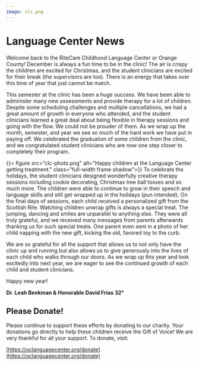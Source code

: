 ```yaml
---
image: clc.png
---
```


# Language Center News

Welcome back to the RiteCare Childhood Language Center or Orange County! December is always a fun time to be in the clinic! The air is crispy the children are excited for Christmas, and the student clinicians are excited for their break (the supervisors are too). There is an energy that takes over this time of year that just cannot be match. 

This semester at the clinic has been a huge success. We have been able to administer many new assessments and provide therapy for a lot of children. Despite some scheduling challenges and multiple cancellations, we had a great amount of growth in everyone who attended, and the student clinicians learned a great deal about being flexible in therapy sessions and going with the flow. We could not be prouder of them. As we wrap up the month, semester, and year we see so much of the hard work we have put in paying off. We celebrated the graduation of some children from the clinic, and we congratulated student clinicians who are now one step closer to completely their program. 

{{< figure src="clc-photo.png" alt="Happy children at the Language Center getting treatment." class="full-width frame shadow">}}
To celebrate the holidays, the student clinicians designed wonderfully creative therapy sessions including cookie decorating, Christmas tree ball tosses and so much more. The children were able to continue to grow in their speech and language skills and still get wrapped up in the holidays (pun intended). On the final days of sessions, each child received a personalized gift from the Scottish Rite. Watching children unwrap gifts is always a special treat. The jumping, dancing and smiles are unparallel to anything else. They were all truly grateful, and we received many messages from parents afterwards thanking us for such special treats. One parent even sent in a photo of her child napping with the new gift, kicking the old, favored toy to the curb. 

We are so grateful for all the support that allows us to not only have the clinic up and running but also allows us to give generously into the lives of each child who walks through our doors. As we wrap up this year and look excitedly into next year, we are eager to see the continued growth of each child and student clinicians. 

Happy new year! 

**Dr. Leah Beekman & Honorable David Frias 32°**
 
## Please Donate!

Please continue to support these efforts by donating to our charity.  Your donations go directly to help these children receive the Gift of Voice!  We are very thankful for all your support. To donate, visit:

[https://oclanguagecenter.org/donate](https://oclanguagecenter.org/donate)
